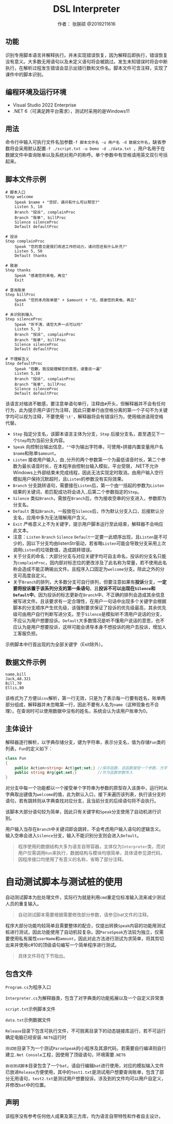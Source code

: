 ﻿<div style="text-align:center">
	<h1 >
		DSL Interpreter
	</h1>
    <p>
        作者： 张朕硕 @2019211616
    </p>
</div>


## 功能

识别专用脚本语言并解释执行。并未实现错误恢复，因为解释后即执行，错误恢复没有意义。大多数无用语句以及未定义语句将会被跳过。发生未知错误时将会中断执行，在解析过程发生错误会显示出错行数和文件名。脚本文件可含注释，实现了课件中的脚本识别。

## 编程环境及运行环境

- Visual Studio 2022 Enterprise
- .NET 6（可满足跨平台需求），测试时采用的是Windows11

## 用法

命令行中输入可执行文件名加参数`-f 脚本文件名 -u 用户名 -d 数据文件名`，缺省参数将会采用默认配置`-f ./script.txt -u Demo -d ./data.txt `，用户名用于在数据文件中查询账单以及系统对用户的称呼。单个参数中有空格请用英文双引号括起来。

## 脚本文件示例

```DSL Script
# 脚本入口
Step welcome
    Speak $name + "您好，请问有什么可以帮您?"
    Listen 5, 10
    Branch "投诉", complainProc
    Branch "账单", billProc
    Silence silenceProc
    Default defaultProc

# 投诉
Step complainProc
    Speak "您的意见是我们改进工作的动力，请问您还有什么补充?"
    Listen 5, 50
    Default thanks

# 致谢
Step thanks
    Speak "感谢您的来电，再见"
    Exit

# 查询账单
Step billProc
    Speak "您的本月账单是" + $amount + "元，感谢您的来电，再见"
    Exit

# 未识别到输入
Step silenceProc
    Speak "听不清，请您大声一点可以吗"
    Listen 5, 3
    Branch "投诉", complainProc
    Branch "账单", billProc
    Silence silenceProc
    Default defaultProc

# 不理解含义
Step defaultProc
    Speak "抱歉，我没能理解您的意思，请重说一遍"
    Listen 5,10
    Branch "投诉", complainProc
    Branch "账单", billProc
    Silence silenceProc
    Default defaultProc

```

该语言对缩进不敏感，要注意单语句单行，注释由`#`开头，但解释器并不会有任何行为，此为提示用户该行为注释，因此只要单行由空格分离的第一个子句不为关键字均可以视为注释，不要使用`'\t'`，解释器将会有错误行为，使用缩进请用空格代替。

- `Step` 指定分支名，该脚本语言主体为分支，`Step` 后接分支名，直至遇见下一个`Step`均为当前分支内容。
- `Speak` 向控制台输出信息，`""`中为输出字符串，可使用`+`拼接内置变量用户名`$name`和账单`$amount`。
- `Listen` 接收用户输入，由`,`分开的两个参数第一个为最低语音时长，第二个参数为最长语音时长，在本程序由控制台输入模拟，平台受限，.NET不允许Windows上外部结束未完成线程，因此无法实现定时取消。由用户输入空行模拟用户保持沉默超时，且`Listen`的参数没有实际效果。
- `Branch` 分支跳转语句，需要接在`Listen`后，第一个由`""`括起的参数为`Listen`结果的关键词，若匹配成功将会进入`,`后第二个参数指定的`Step`。
- `Silence` 类似`Branch`，需放在`Branch`后，作为接收空串的分支进入，参数即为分支名。
- `Default` 类似`Branch`，一般放在`Silence`后，作为默认分支入口，后接默认分支名，应用中多为无法理解用户含义。
- `Exit` 严格意义上不为关键字，提示用户脚本运行至此结束，解释器不会响应此文本。
- 注意：`Listen` `Branch` `Silence` `Default`一定要一此顺序出现，且`Listen`是不可少的，因以下分支均由listenStr驱动，若省略`Listen`可能会导致分支采用上次调用`Listen`的垃圾数值，造成跳转错误。
- 关于分支的命名：大部分分支与对应关键字均可自主命名，投诉的分支名只能为`complainProc`，因内部对标志位的更改涉及了此名称为常量，若不使用此名称会造成不能正确输出文件。且程序入口固定为`welcome`分支。除此之外的分支可高度自定义。
- 关于`Branch`的排列，大多数分支可自行排列，但要注意如果有**投诉**分支，**一定要将投诉置于该系列分支的第一条语句**，且**投诉不可以出现在`Silence`和`Default`中**。因为投诉的标志更新在`Branch`中，不正确的排列会造成其余信息被写进文件。且该要求有一定合理性，在用户一句话中出现多个关键字会根据脚本的分支顺序产生优先级，该强制要求保证了投诉的优先级最高，其余优先级可由用户自行判断写进分支。至于`Silence`是模拟听不清用户说话的分支，不应认为用户想要投诉。`Default`大多数情况是听不懂用户说话的意思，也不应认为是用户想要投诉，这样可能会诱导本身不想投诉的用户去投诉，增加人工客服负担。

示例脚本中行首出现的为全部关键字（Exit除外）。

## 数据文件示例

```TXT
name,bill
Jack,48.321
Bill,70
Ellis,80

```

该格式为了方便以`csv`解析，第一行无效，只是为了表示每一行要有姓名，账单两部分组成，解释器并未忽略第一行，因此不要有人名为`name`（这种现象也不合理）。在查询时可以使用数据中没有的姓名，系统会认为该用户账单为0。

## 主体设计

解释器逐行解析，以字典存储分支，键为字符串，表示分支名，值为存储`Fun`类的列表，`Fun`的定义如下：

```C#
class Fun
{
    public Action<string> Act{get;set;} //保存函数，该函数接受一个参数，为字符串
    public string Arg{get;set;}			//作为函数参数传入
}
```

对分支中每一个功能都以一个接受单个字符串为参数的原型存入该类中，运行时从字典取出键值为`welcome`的值，此为默认入口，接下来遍历该列表，执行该分支的语句，若有跳转则从字典查找对应分支，且当前分支的后续语句将不会执行。

该脚本大部分语句较为简单，因此只有关键字和`Speak`分支使用了自动机进行识别。

用户输入当存在`Branch`中关键词即会跳转，不会考虑用户输入语句的逻辑含义。输入空串会进入`Silence`分支，输入不能识别分支则会进入`Default`。

> 程序使用的数据结构大多为语言自带容器，主体仅为`Interpreter`类，而对用户仅需调用`Run`来执行，数据结构与模块均很简单，具体请参见源代码，因程序接口均使用了有意义的名称，省略了部分注释。

# 自动测试脚本与测试桩的使用

自动测试脚本为批处理文件，实际行为就是利用`cmd`重定位标准输入流来减少测试人员的重复输入。

> 自动测试脚本需要根据需要修改部分参数，请参见bat文件的注释。

程序大部分功能均较简单且需要整体的配合，仅提出转换`Speak`内容的功能用测试桩进行测试，因此功能使用了自动机较复杂。因`ParseSpeak`方法较为独立，仅需要使用私有属性`userName`和`amount`，因此对此方法进行测试为求简单，将其剪切出来并使用c#10的顶级语句编写一个简单程序进行测试。

> 具体文件将在下节指出。

## 包含文件

`Program.cs`为程序入口

`Interpreter.cs`为解释器类，包含了对字典类的功能拓展以及一个自定义异常类

`script.txt`示例脚本文件

`data.txt`示例数据文件

`Release`目录下包含可执行文件，不可脱离目录下的动态链接库运行，若不可运行确定电脑已经安装`.NET6`运行时

`测试桩`目录下为一个测试`ParseSpeak`的小程序及其源代码，若需要自行编译则自行建立`.Net Console`工程，因使用了顶级语句，环境需要`.NET6`

`自动测试脚本`目录包含了一个`bat`，请自行编辑`bat`进行使用，对应的模拟输入文件已放进`Release`方便使用，其中的`test1.txt`是测试用户想要查询账单，包含了部分无用语句，`test2.txt`是测试用户想要投诉。涉及到的文件均可以用户自定义，并修改`bat`中的位置。

## 声明

该程序没有参考任何他人成果及第三方库，均为语言自带特性和作者自主设计。
